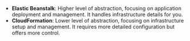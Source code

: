 
- **Elastic Beanstalk**: Higher level of abstraction, focusing on application deployment and management. It handles infrastructure details for you.
- **CloudFormation**: Lower level of abstraction, focusing on infrastructure setup and management. It requires more detailed configuration but offers more control.